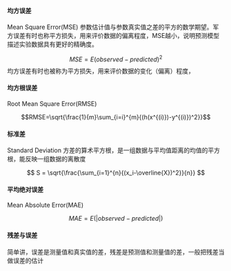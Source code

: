 #### 均方误差
Mean Square Error(MSE) 参数估计值与参数真实值之差的平方的数学期望。军方误差有时也称平方损失，用来评价数据的偏离程度，MSE越小，说明预测模型描述实验数据具有更好的精确度。

$$ MSE= E{(observed-predicted)^2} $$
均方误差有时也被称为平方损失，用来评价数据的变化（偏离）程度，
#### 均方根误差
Root Mean Square Error(RMSE)

$$RMSE=\sqrt{\frac{1}{m}\sum_{i=i}^{m}{(h(x^{(i)})-y^{(i)})^2}}$$
#### 标准差
Standard Deviation 方差的算术平方根，是一组数据与平均值距离的均值的平方根，能反映一组数据的离散度

$$ S = \sqrt{\frac{\sum_{i=1}^{n}{(x_i-\overline{X})^2}}{n}} $$
#### 平均绝对误差
Mean Absolute Error(MAE)

$$MAE= E(|observed-predicted|)$$

#### 残差与误差
简单讲，误差是测量值和真实值的差，残差是预测值和测量值的差，一般把残差当做误差的估计